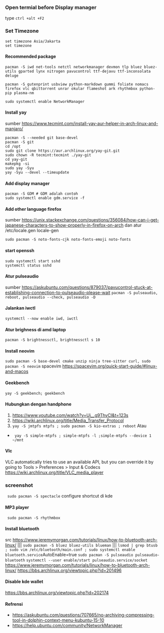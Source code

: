 ### Open termial before Display manager
type `ctrl +alt +F2`
### Set Timezone
```
set timezone Asia/Jakarta
set timezone
```
#### Recommended package
```
pacman -S iwd net-tools netctl networkmanager devmon tlp bluez bluez-utils gparted lynx nitrogen pavucontrol ttf-dejavu ttf-inconsolata deluge  

pacman -S gutenprint usbview python-markdown gummi foliate nomacs firefox vlc qbittorrent unrar okular flameshot ark rhythmbox python-pip plasma-nm

sudo systemctl enable NetworkManager
```
#### Install yay
sumber <https://www.tecmint.com/install-yay-aur-helper-in-arch-linux-and-manjaro/>
```
pacman -S --needed git base-devel
pacman -S git
cd /opt
sudo git clone https://aur.archlinux.org/yay-git.git
sudo chown -R tecmint:tecmint ./yay-git
cd yay-git
makepkg -si
sudo yay -Syu 
yay -Syu --devel --timeupdate
```
#### Add display manager
```
pacman -S GDM # GDM adalah contoh
sudo systemctl enable gdm.service -f
```
#### Add other language firefox
sumber <https://unix.stackexchange.com/questions/356084/how-can-i-get-japanese-characters-to-show-properly-in-firefox-on-arch>
dan atur /etc/locale.gen locale-gen
```
sudo pacman -S noto-fonts-cjk noto-fonts-emoji noto-fonts
```
#### start openssh
```
sudo systemctl start sshd
systemctl status sshd
```
#### Atur pulseaudio
sumber <https://askubuntu.com/questions/879037/pavucontrol-stuck-at-establishing-connection-to-pulseaudio-please-wait>
``` pacman -S pulseaudio, reboot, pulseaudio --check, pulseaudio -D ```
#### Jalankan iwctl
```systemctl --now enable iwd, iwctl```
#### Atur brighness di amd laptop
```pacman -S brightnessctl, brightnessctl s 10```
#### Install neovim
```sudo pacman -S base-devel cmake unzip ninja tree-sitter curl, sudo pacman -S neovim```
spacevim <https://spacevim.org/quick-start-guide/#linux-and-macos>
#### Geekbench
```yay -S geekbench; geekbench```
#### Hubungkan dengan handphone
1. <https://www.youtube.com/watch?v=Ui__g9ThvCI&t=123s>
2. <https://wiki.archlinux.org/title/Media_Transfer_Protocol>
3. ```yay -S jmtpfs mtpfs ; sudo pacman -S kio-extras ; reboot``` Atau
+ ``` yay -S simple-mtpfs ; simple-mtpfs -l ;simple-mtpfs --device 1 ~/mnt```
#### Vlc
VLC automatically tries to use an available API, but you can override it by going to Tools > Preferences > Input & Codecs
<https://wiki.archlinux.org/title/VLC_media_player>

### screenshot
``` sudo pacman -S spectacle```
configure shortcut di kde

#### MP3 player
``` sudo pacman -S rhythmbox```
#### Install bluetooth
src <https://www.jeremymorgan.com/tutorials/linux/how-to-bluetooth-arch-linux/> |||
``` sudo pacman -S bluez bluez-utils blueman ``` |||
``` lsmod | grep btusb ; sudo vim /etc/bluetooth/main.conf ; sudo systemctl enable bluetooth.service ```AutoEnable=true
```sudo pacman -S pulseaudio pulseaudio-bluetooth```
```systemctl --user enable/start pulseaudio.service/socket```
<https://www.jeremymorgan.com/tutorials/linux/how-to-bluetooth-arch-linux/>
<https://bbs.archlinux.org/viewtopic.php?id=201496>

#### Disable kde wallet
<https://bbs.archlinux.org/viewtopic.php?id=202174>

#### Refrensi
+ <https://askubuntu.com/questions/707665/no-archiving-compressing-tool-in-dolphin-context-menu-kubuntu-15-10>
+ <https://help.ubuntu.com/community/NetworkManager>
